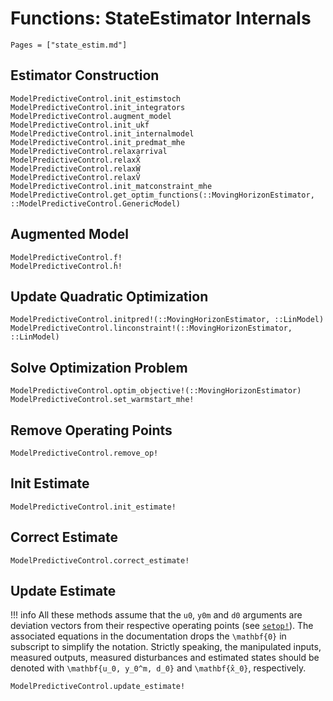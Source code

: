 # Functions: StateEstimator Internals

```@contents
Pages = ["state_estim.md"]
```

## Estimator Construction

```@docs
ModelPredictiveControl.init_estimstoch
ModelPredictiveControl.init_integrators
ModelPredictiveControl.augment_model
ModelPredictiveControl.init_ukf
ModelPredictiveControl.init_internalmodel
ModelPredictiveControl.init_predmat_mhe
ModelPredictiveControl.relaxarrival
ModelPredictiveControl.relaxX̂
ModelPredictiveControl.relaxŴ
ModelPredictiveControl.relaxV̂
ModelPredictiveControl.init_matconstraint_mhe
ModelPredictiveControl.get_optim_functions(::MovingHorizonEstimator, ::ModelPredictiveControl.GenericModel)
```

## Augmented Model

```@docs
ModelPredictiveControl.f̂!
ModelPredictiveControl.ĥ!
```

## Update Quadratic Optimization

```@docs
ModelPredictiveControl.initpred!(::MovingHorizonEstimator, ::LinModel)
ModelPredictiveControl.linconstraint!(::MovingHorizonEstimator, ::LinModel)
```

## Solve Optimization Problem

```@docs
ModelPredictiveControl.optim_objective!(::MovingHorizonEstimator)
ModelPredictiveControl.set_warmstart_mhe!
```

## Remove Operating Points

```@docs
ModelPredictiveControl.remove_op!
```

## Init Estimate

```@docs
ModelPredictiveControl.init_estimate!
```

## Correct Estimate

```@docs
ModelPredictiveControl.correct_estimate!
```

## Update Estimate

!!! info
    All these methods assume that the `u0`, `y0m` and `d0` arguments are deviation vectors
    from their respective operating points (see [`setop!`](@ref)). The associated equations
    in the documentation drops the ``\mathbf{0}`` in subscript to simplify the notation.
    Strictly speaking, the manipulated inputs, measured outputs, measured disturbances and
    estimated states should be denoted with ``\mathbf{u_0, y_0^m, d_0}`` and
    ``\mathbf{x̂_0}``, respectively.

```@docs
ModelPredictiveControl.update_estimate!
```
